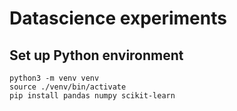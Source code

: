 # Datascience experiments

## Set up Python environment

    python3 -m venv venv
    source ./venv/bin/activate
    pip install pandas numpy scikit-learn
